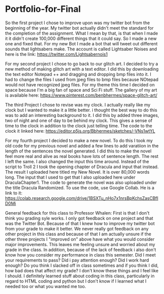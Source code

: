 # Portfolio-for-Final
So the first project I chose to improve upon was my twitter bot from the beginning of the year. My twitter bot actually didn't meet the standard for the completion of the assignment. What I mean by that, is that when I made it it didn't create 100,000 different things that it could say. So I made a new one and fixed that. For my new Bot I made a bot that will tweet out different sounds that lightsabers make. The account is called Lightsaber Noises and here is the link:
https://twitter.com/Lightsabernois1

For my second project I chose to go back to our glitch art. I decided to try a new method of making glitch art with a text editor. I did this by downloading the text editor Notepad ++ and dragging and dropping bmp files into it. I had to change the files I used from jpeg files to bmp files because NOtepad would not have recognized jpeg files. For my theme this time I decided on space because I'm a big fan of space and Sci Fi stuff.
The gallery of my art is available here:
https://www.pinterest.com/benbhermes/space-glitch-art/

The third Project I chose to revise was my clock. I actually really like my clock but I wanted to make it a little better. i thought the best way to do this was to add an interesting background to it. I did this by added three images, two of night and one of day to be behind my clock. This gives a sense of time to the clock in addition to the clock just telling time. The code to the clock it linked here:
https://editor.p5js.org/Bbhermes/sketches/-VNs1wtYL

For my fourth project I decided to make a new novel. To do this I took my old code for my previous novel and added a few lines to add varatiion in the length of the sentences the novel generated. I did this to make the novel feel more real and alive as real books have lots of sentence length. The rest I left the same. I also changed the input this time around. Instead of the script to Troll 2 I took the opening chapter of Dracula and input that instead. The result I uploaded here titled my New Novel. It is over 80,000 words long. The input that I used to get that I also uploaded here under DraculaChapter1. The code to generate the novel was also uploaded under the title Dracula Randomized. To use the code, use Google Collab. He is a link to it:
https://colab.research.google.com/drive/1BSXTu_nHo7x1nrsBpKchsZasCBfID0Mi

General feedback for this class to Professor Whalen:
First is that I don't think you grading syle works. I only got feedback on one project and that was the Twitter Bot. Because of that I knew how to improve my twitter bot from your grade to make it better. We never really got feedback on any other project in this class and because of that I am actually unsure if the other three projects I "improved on" above have what you would consider major improvements. This leaves me feeling unsure and worried about my grade in the class. In addition, because of the lack of feedback i also don't know how you consider my performance in class this semester. Did I meet your requirements to pass? Did i pay attention enough? Did I work hard enough? Do you think I slacked off in class sometimes and if you think I did, how bad does that affect my grade? I don't know these things and I feel like I should. I definitely learned stuff about coding in this class, particularly in regard to HTML coding and python but I don't know if I learned what I needed too or what you wanted me too.
